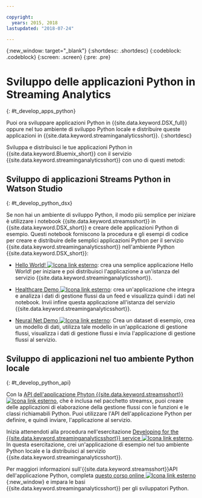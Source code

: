 ```yaml
---

copyright:
  years: 2015, 2018
lastupdated: "2018-07-24"

---
```


<!-- Attribute definitions -->
{:new_window: target="_blank"}
{:shortdesc: .shortdesc}
{:codeblock: .codeblock}
{:screen: .screen}
{:pre: .pre}

# Sviluppo delle applicazioni Python in Streaming Analytics
{: #t_develop_apps_python}

Puoi ora sviluppare applicazioni Python in {{site.data.keyword.DSX_full}} oppure nel tuo ambiente di sviluppo Python locale e distribuire queste applicazioni in {{site.data.keyword.streaminganalyticsshort}}.
{:shortdesc}

Sviluppa e distribuisci le tue applicazioni Python in {{site.data.keyword.Bluemix_short}} con il servizio {{site.data.keyword.streaminganalyticsshort}} con uno di questi metodi:


## Sviluppo di applicazioni Streams Python in Watson Studio
{: #t_develop_python_dsx}

Se non hai un ambiente di sviluppo Python, il modo più semplice per iniziare è utilizzare i notebook {{site.data.keyword.streamsshort}} in {{site.data.keyword.DSX_short}} e creare delle applicazioni Python di esempio. Questi notebook forniscono la procedura e gli esempi di codice per creare e distribuire delle semplici applicazioni Python per il servizio {{site.data.keyword.streaminganalyticsshort}} nell'ambiente Python {{site.data.keyword.DSX_short}}:

* [Hello World! ![Icona link esterno](../../icons/launch-glyph.svg "Icona link esterno")](https://apsportal.ibm.com/exchange/public/entry/view/9fc33ce7301f10e21a9f92039ca9c6e8): crea una semplice applicazione Hello World! per iniziare e poi distribuisci l'applicazione a un'istanza del servizio {{site.data.keyword.streaminganalyticsshort}}.

* [Healthcare Demo ![Icona link esterno](../../icons/launch-glyph.svg "Icona link esterno")](https://apsportal.ibm.com/exchange/public/entry/view/9fc33ce7301f10e21a9f92039cad29a6): crea un'applicazione che integra e analizza i dati di gestione flussi da un feed e visualizza quindi i dati nel notebook. Invii infine questa applicazione all'istanza del servizio {{site.data.keyword.streaminganalyticsshort}}.

* [Neural Net Demo ![Icona link esterno](../../icons/launch-glyph.svg "Icona link esterno")](https://apsportal.ibm.com/exchange/public/entry/view/9fc33ce7301f10e21a9f92039ca60bb7): Crea un dataset di esempio, crea un modello di dati, utilizza tale modello in un'applicazione di gestione flussi, visualizza i dati di gestione flussi e invia l'applicazione di gestione flussi al servizio.

## Sviluppo di applicazioni nel tuo ambiente Python locale
 {: #t_develop_python_api}

Con la [API dell'applicazione Phyton {{site.data.keyword.streamsshort}} ![Icona link esterno](../../icons/launch-glyph.svg "Icona link esterno")](http://ibmstreams.github.io/streamsx.documentation/docs/python/python-appapi-devguide/#50-api-features), che è inclusa nel pacchetto streamsx, puoi creare delle applicazioni di elaborazione della gestione flussi con le funzioni e le classi richiamabili Python. Puoi utilizzare l'API dell'applicazione Python per definire, e quindi inviare, l'applicazione al servizio.

Inizia attenendoti alla procedura nell'esercitazione [Developing for the {{site.data.keyword.streaminganalyticsshort}} service ![Icona link esterno](../../icons/launch-glyph.svg "Icona link esterno")](http://ibmstreams.github.io/streamsx.documentation/docs/python/1.6/python-appapi-devguide-2a/index.html). In questa esercitazione, crei un'applicazione di esempio nel tuo ambiente Python locale e la distribuisci al servizio {{site.data.keyword.streaminganalyticsshort}}.

Per maggiori informazioni sull'{{site.data.keyword.streamsshort}}API dell'applicazione Python, completa [questo corso online ![Icona link esterno](../../icons/launch-glyph.svg "Icona link esterno")](https://developer.ibm.com/courses/all/streaming-analytics-basics-python-developers/){:new_window} e impara le basi {{site.data.keyword.streaminganalyticsshort}} per gli sviluppatori Python.
